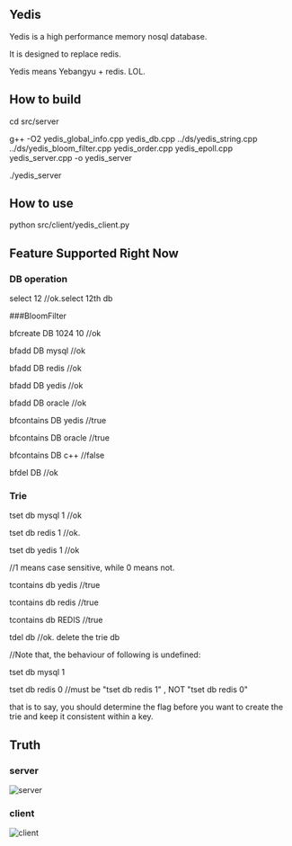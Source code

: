 ## Yedis

Yedis is a high performance memory nosql database.

It is designed to replace redis.

Yedis means Yebangyu + redis. LOL.

## How to build

cd src/server

g++ -O2 yedis_global_info.cpp yedis_db.cpp ../ds/yedis_string.cpp ../ds/yedis_bloom_filter.cpp yedis_order.cpp yedis_epoll.cpp yedis_server.cpp -o yedis_server

./yedis_server


## How to use

python src/client/yedis_client.py

## Feature Supported Right Now

### DB operation

select 12 //ok.select 12th db

###BloomFilter

bfcreate DB 1024 10 //ok

bfadd DB mysql //ok

bfadd DB redis //ok

bfadd DB yedis //ok

bfadd DB oracle //ok

bfcontains DB yedis //true

bfcontains DB oracle //true

bfcontains DB c++ //false

bfdel DB //ok

### Trie

tset db mysql 1 //ok

tset db redis 1 //ok.

tset db yedis 1 //ok

//1 means case sensitive, while 0 means not.

tcontains db yedis //true

tcontains db redis //true

tcontains db REDIS //true

tdel db //ok. delete the trie db

//Note that, the behaviour of following is undefined:

tset db mysql 1

tset db redis 0 //must be "tset db redis 1" , NOT  "tset db redis 0" 

that is to say, you should determine the flag before you want to create the trie and keep it consistent within a key.

## Truth

### server

![server](http://7xnljs.com1.z0.glb.clouddn.com/server.png)

### client

![client](http://7xnljs.com1.z0.glb.clouddn.com/client.png)









